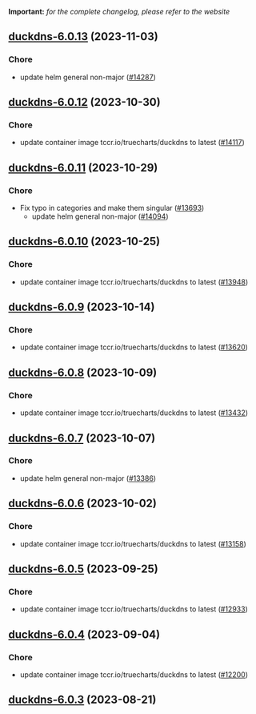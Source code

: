 **Important:**
*for the complete changelog, please refer to the website*




## [duckdns-6.0.13](https://github.com/truecharts/charts/compare/duckdns-6.0.12...duckdns-6.0.13) (2023-11-03)

### Chore

- update helm general non-major ([#14287](https://github.com/truecharts/charts/issues/14287))
  
  


## [duckdns-6.0.12](https://github.com/truecharts/charts/compare/duckdns-6.0.11...duckdns-6.0.12) (2023-10-30)

### Chore

- update container image tccr.io/truecharts/duckdns to latest ([#14117](https://github.com/truecharts/charts/issues/14117))
  
  


## [duckdns-6.0.11](https://github.com/truecharts/charts/compare/duckdns-6.0.10...duckdns-6.0.11) (2023-10-29)

### Chore

- Fix typo in categories and make them singular ([#13693](https://github.com/truecharts/charts/issues/13693))
  - update helm general non-major ([#14094](https://github.com/truecharts/charts/issues/14094))
  
  


## [duckdns-6.0.10](https://github.com/truecharts/charts/compare/duckdns-6.0.9...duckdns-6.0.10) (2023-10-25)

### Chore

- update container image tccr.io/truecharts/duckdns to latest ([#13948](https://github.com/truecharts/charts/issues/13948))
  
  


## [duckdns-6.0.9](https://github.com/truecharts/charts/compare/duckdns-6.0.8...duckdns-6.0.9) (2023-10-14)

### Chore

- update container image tccr.io/truecharts/duckdns to latest ([#13620](https://github.com/truecharts/charts/issues/13620))
  
  


## [duckdns-6.0.8](https://github.com/truecharts/charts/compare/duckdns-6.0.7...duckdns-6.0.8) (2023-10-09)

### Chore

- update container image tccr.io/truecharts/duckdns to latest ([#13432](https://github.com/truecharts/charts/issues/13432))
  
  


## [duckdns-6.0.7](https://github.com/truecharts/charts/compare/duckdns-6.0.6...duckdns-6.0.7) (2023-10-07)

### Chore

- update helm general non-major ([#13386](https://github.com/truecharts/charts/issues/13386))
  
  


## [duckdns-6.0.6](https://github.com/truecharts/charts/compare/duckdns-6.0.5...duckdns-6.0.6) (2023-10-02)

### Chore

- update container image tccr.io/truecharts/duckdns to latest ([#13158](https://github.com/truecharts/charts/issues/13158))
  
  


## [duckdns-6.0.5](https://github.com/truecharts/charts/compare/duckdns-6.0.4...duckdns-6.0.5) (2023-09-25)

### Chore

- update container image tccr.io/truecharts/duckdns to latest ([#12933](https://github.com/truecharts/charts/issues/12933))
  
  


## [duckdns-6.0.4](https://github.com/truecharts/charts/compare/duckdns-6.0.3...duckdns-6.0.4) (2023-09-04)

### Chore

- update container image tccr.io/truecharts/duckdns to latest ([#12200](https://github.com/truecharts/charts/issues/12200))
  
  


## [duckdns-6.0.3](https://github.com/truecharts/charts/compare/duckdns-6.0.2...duckdns-6.0.3) (2023-08-21)


